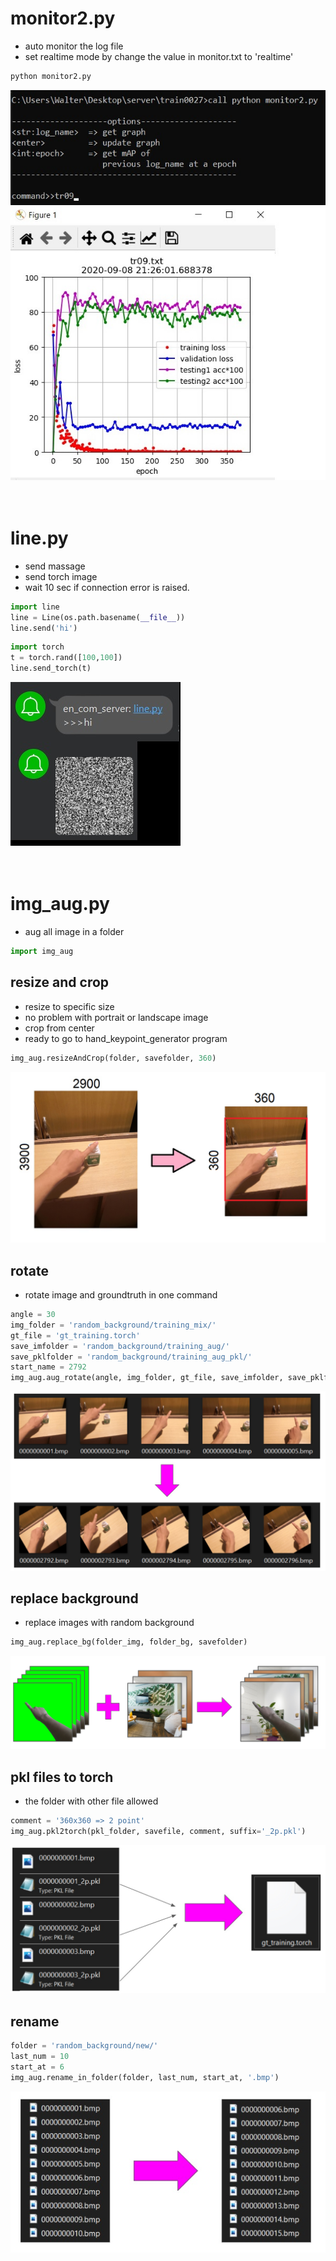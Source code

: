 # monitor2.py
* auto monitor the log file
* set realtime mode by change the value in monitor.txt to 'realtime'
```cmd
python monitor2.py
```
![alt text](https://github.com/s0ngkran/server/blob/master/example/ex_monitor2.jpg)
</br></br></br>

# line.py
* send massage
* send torch image
* wait 10 sec if connection error is raised.
```python
import line
line = Line(os.path.basename(__file__))
line.send('hi')
```
```python
import torch
t = torch.rand([100,100])
line.send_torch(t)
```
![alt text](https://github.com/s0ngkran/server/blob/master/example/ex_send_line.jpg)
</br></br></br>

# img_aug.py
* aug all image in a folder
```python
import img_aug
```

## resize and crop
* resize to specific size
* no problem with portrait or landscape image
* crop from center
* ready to go to hand_keypoint_generator program
```python
img_aug.resizeAndCrop(folder, savefolder, 360)
```
![alt text](https://github.com/s0ngkran/server/blob/master/image_augment/ex_img_augment.png)

## rotate
* rotate image and groundtruth in one command
```python
angle = 30
img_folder = 'random_background/training_mix/'
gt_file = 'gt_training.torch'
save_imfolder = 'random_background/training_aug/'
save_pklfolder = 'random_background/training_aug_pkl/'
start_name = 2792
img_aug.aug_rotate(angle, img_folder, gt_file, save_imfolder, save_pklfolder, start_name, suffix=None)
```
![alt text](https://github.com/s0ngkran/server/blob/master/image_augment/ex_rotate.jpg)

## replace background
* replace images with random background
```python
img_aug.replace_bg(folder_img, folder_bg, savefolder)
```
![alt text](https://github.com/s0ngkran/server/blob/master/image_augment/ex_replace.png)

## pkl files to torch
* the folder with other file allowed
```python
comment = '360x360 => 2 point'
img_aug.pkl2torch(pkl_folder, savefile, comment, suffix='_2p.pkl')
```
![alt text](https://github.com/s0ngkran/server/blob/master/image_augment/ex_pkl2torch.jpg)

## rename
```python
folder = 'random_background/new/'
last_num = 10
start_at = 6
img_aug.rename_in_folder(folder, last_num, start_at, '.bmp')
```
![alt text](https://github.com/s0ngkran/server/blob/master/image_augment/ex_rename.jpg)

